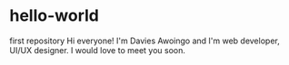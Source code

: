 # hello-world
first repository
Hi everyone!
I'm Davies Awoingo and I'm web developer, UI/UX designer.
I would love to meet you soon.
